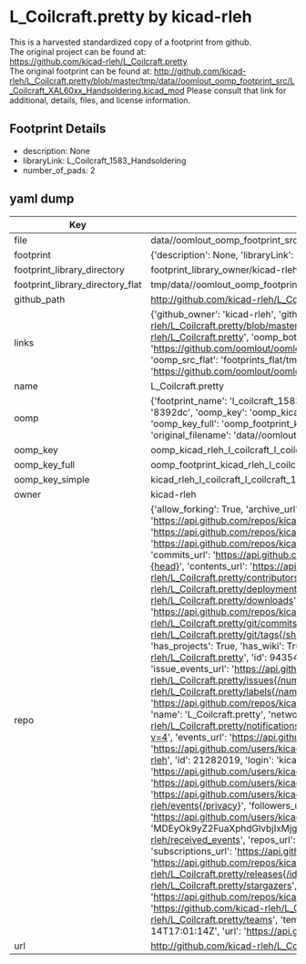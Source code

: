 # L_Coilcraft.pretty by kicad-rleh  
This is a harvested standardized copy of a footprint from github.  
The original project can be found at:  
https://github.com/kicad-rleh/L_Coilcraft.pretty  
The original footprint can be found at:
http://github.com/kicad-rleh/L_Coilcraft.pretty/blob/master/tmp/data//oomlout_oomp_footprint_src/L_Coilcraft_XAL60xx_Handsoldering.kicad_mod
Please consult that link for additional, details, files, and license information.  
## Footprint Details
* description: None  
* libraryLink: L_Coilcraft_1583_Handsoldering  
* number_of_pads: 2  
## yaml dump  
| Key | Value |  
| --- | --- |  
| file | data//oomlout_oomp_footprint_src/L_Coilcraft.pretty/L_Coilcraft_1583_Handsoldering.kicad_mod |  
| footprint | {'description': None, 'libraryLink': 'L_Coilcraft_1583_Handsoldering', 'number_of_pads': 2} |  
| footprint_library_directory | footprint_library_owner/kicad-rleh_L_Coilcraft.pretty |  
| footprint_library_directory_flat | tmp/data//oomlout_oomp_footprint_src/footprints_flat/kicad_rleh_l_coilcraft_l_coilcraft_1583_handsoldering/working |  
| github_path | http://github.com/kicad-rleh/L_Coilcraft.pretty/blob/master/tmp/data//oomlout_oomp_footprint_src/L_Coilcraft_1583_Handsoldering.kicad_mod |  
| links | {'github_owner': 'kicad-rleh', 'github_repo_name': 'L_Coilcraft.pretty', 'github_src': 'http://github.com/kicad-rleh/L_Coilcraft.pretty/blob/master/tmp/data//oomlout_oomp_footprint_src/L_Coilcraft_XAL60xx_Handsoldering.kicad_mod', 'github_src_repo': 'https://github.com/kicad-rleh/L_Coilcraft.pretty', 'oomp_bot': 'tmp/data//oomlout_oomp_footprint_src/footprints/kicad_rleh_l_coilcraft_l_coilcraft_1583_handsoldering/working', 'oomp_bot_github': 'https://github.com/oomlout/oomlout_oomp_footprint_bot/tree/main/tmp/data//oomlout_oomp_footprint_src/footprints/kicad_rleh_l_coilcraft_l_coilcraft_1583_handsoldering/working', 'oomp_src_flat': 'footprints_flat/tmp/data//oomlout_oomp_footprint_src/footprints_flat/kicad_rleh_l_coilcraft_l_coilcraft_1583_handsoldering/working', 'oomp_src_flat_github': 'https://github.com/oomlout/oomlout_oomp_footprint_src/tree/main/tmp/data//oomlout_oomp_footprint_src/footprints_flat/kicad_rleh_l_coilcraft_l_coilcraft_1583_handsoldering/working'} |  
| name | L_Coilcraft.pretty |  
| oomp | {'footprint_name': 'l_coilcraft_1583_handsoldering', 'library_name': 'l_coilcraft', 'md5': '8392dc24806e3ab4344fd3f0dc41b1a9', 'md5_10': '8392dc2480', 'md5_5': '8392d', 'md5_6': '8392dc', 'oomp_key': 'oomp_kicad_rleh_l_coilcraft_l_coilcraft_1583_handsoldering', 'oomp_key_extra': 'oomp_footprint_kicad_rleh_l_coilcraft_l_coilcraft_1583_handsoldering', 'oomp_key_full': 'oomp_footprint_kicad_rleh_l_coilcraft_l_coilcraft_1583_handsoldering_8392dc', 'oomp_key_simple': 'kicad_rleh_l_coilcraft_l_coilcraft_1583_handsoldering', 'original_filename': 'data//oomlout_oomp_footprint_src/L_Coilcraft.pretty/L_Coilcraft_1583_Handsoldering.kicad_mod', 'owner_name': 'kicad_rleh'} |  
| oomp_key | oomp_kicad_rleh_l_coilcraft_l_coilcraft_1583_handsoldering |  
| oomp_key_full | oomp_footprint_kicad_rleh_l_coilcraft_l_coilcraft_1583_handsoldering |  
| oomp_key_simple | kicad_rleh_l_coilcraft_l_coilcraft_1583_handsoldering |  
| owner | kicad-rleh |  
| repo | {'allow_forking': True, 'archive_url': 'https://api.github.com/repos/kicad-rleh/L_Coilcraft.pretty/{archive_format}{/ref}', 'archived': False, 'assignees_url': 'https://api.github.com/repos/kicad-rleh/L_Coilcraft.pretty/assignees{/user}', 'blobs_url': 'https://api.github.com/repos/kicad-rleh/L_Coilcraft.pretty/git/blobs{/sha}', 'branches_url': 'https://api.github.com/repos/kicad-rleh/L_Coilcraft.pretty/branches{/branch}', 'clone_url': 'https://github.com/kicad-rleh/L_Coilcraft.pretty.git', 'collaborators_url': 'https://api.github.com/repos/kicad-rleh/L_Coilcraft.pretty/collaborators{/collaborator}', 'comments_url': 'https://api.github.com/repos/kicad-rleh/L_Coilcraft.pretty/comments{/number}', 'commits_url': 'https://api.github.com/repos/kicad-rleh/L_Coilcraft.pretty/commits{/sha}', 'compare_url': 'https://api.github.com/repos/kicad-rleh/L_Coilcraft.pretty/compare/{base}...{head}', 'contents_url': 'https://api.github.com/repos/kicad-rleh/L_Coilcraft.pretty/contents/{+path}', 'contributors_url': 'https://api.github.com/repos/kicad-rleh/L_Coilcraft.pretty/contributors', 'created_at': '2017-06-14T17:01:14Z', 'default_branch': 'master', 'deployments_url': 'https://api.github.com/repos/kicad-rleh/L_Coilcraft.pretty/deployments', 'description': 'KiCAD Footprints: Coilcraft inductors', 'disabled': False, 'downloads_url': 'https://api.github.com/repos/kicad-rleh/L_Coilcraft.pretty/downloads', 'events_url': 'https://api.github.com/repos/kicad-rleh/L_Coilcraft.pretty/events', 'fork': False, 'forks': 0, 'forks_count': 0, 'forks_url': 'https://api.github.com/repos/kicad-rleh/L_Coilcraft.pretty/forks', 'full_name': 'kicad-rleh/L_Coilcraft.pretty', 'git_commits_url': 'https://api.github.com/repos/kicad-rleh/L_Coilcraft.pretty/git/commits{/sha}', 'git_refs_url': 'https://api.github.com/repos/kicad-rleh/L_Coilcraft.pretty/git/refs{/sha}', 'git_tags_url': 'https://api.github.com/repos/kicad-rleh/L_Coilcraft.pretty/git/tags{/sha}', 'git_url': 'git://github.com/kicad-rleh/L_Coilcraft.pretty.git', 'has_discussions': False, 'has_downloads': True, 'has_issues': True, 'has_pages': False, 'has_projects': True, 'has_wiki': True, 'homepage': None, 'hooks_url': 'https://api.github.com/repos/kicad-rleh/L_Coilcraft.pretty/hooks', 'html_url': 'https://github.com/kicad-rleh/L_Coilcraft.pretty', 'id': 94354160, 'is_template': False, 'issue_comment_url': 'https://api.github.com/repos/kicad-rleh/L_Coilcraft.pretty/issues/comments{/number}', 'issue_events_url': 'https://api.github.com/repos/kicad-rleh/L_Coilcraft.pretty/issues/events{/number}', 'issues_url': 'https://api.github.com/repos/kicad-rleh/L_Coilcraft.pretty/issues{/number}', 'keys_url': 'https://api.github.com/repos/kicad-rleh/L_Coilcraft.pretty/keys{/key_id}', 'labels_url': 'https://api.github.com/repos/kicad-rleh/L_Coilcraft.pretty/labels{/name}', 'language': None, 'languages_url': 'https://api.github.com/repos/kicad-rleh/L_Coilcraft.pretty/languages', 'license': None, 'merges_url': 'https://api.github.com/repos/kicad-rleh/L_Coilcraft.pretty/merges', 'milestones_url': 'https://api.github.com/repos/kicad-rleh/L_Coilcraft.pretty/milestones{/number}', 'mirror_url': None, 'name': 'L_Coilcraft.pretty', 'network_count': 0, 'node_id': 'MDEwOlJlcG9zaXRvcnk5NDM1NDE2MA==', 'notifications_url': 'https://api.github.com/repos/kicad-rleh/L_Coilcraft.pretty/notifications{?since,all,participating}', 'open_issues': 0, 'open_issues_count': 0, 'organization': {'avatar_url': 'https://avatars.githubusercontent.com/u/21282019?v=4', 'events_url': 'https://api.github.com/users/kicad-rleh/events{/privacy}', 'followers_url': 'https://api.github.com/users/kicad-rleh/followers', 'following_url': 'https://api.github.com/users/kicad-rleh/following{/other_user}', 'gists_url': 'https://api.github.com/users/kicad-rleh/gists{/gist_id}', 'gravatar_id': '', 'html_url': 'https://github.com/kicad-rleh', 'id': 21282019, 'login': 'kicad-rleh', 'node_id': 'MDEyOk9yZ2FuaXphdGlvbjIxMjgyMDE5', 'organizations_url': 'https://api.github.com/users/kicad-rleh/orgs', 'received_events_url': 'https://api.github.com/users/kicad-rleh/received_events', 'repos_url': 'https://api.github.com/users/kicad-rleh/repos', 'site_admin': False, 'starred_url': 'https://api.github.com/users/kicad-rleh/starred{/owner}{/repo}', 'subscriptions_url': 'https://api.github.com/users/kicad-rleh/subscriptions', 'type': 'Organization', 'url': 'https://api.github.com/users/kicad-rleh'}, 'owner': {'avatar_url': 'https://avatars.githubusercontent.com/u/21282019?v=4', 'events_url': 'https://api.github.com/users/kicad-rleh/events{/privacy}', 'followers_url': 'https://api.github.com/users/kicad-rleh/followers', 'following_url': 'https://api.github.com/users/kicad-rleh/following{/other_user}', 'gists_url': 'https://api.github.com/users/kicad-rleh/gists{/gist_id}', 'gravatar_id': '', 'html_url': 'https://github.com/kicad-rleh', 'id': 21282019, 'login': 'kicad-rleh', 'node_id': 'MDEyOk9yZ2FuaXphdGlvbjIxMjgyMDE5', 'organizations_url': 'https://api.github.com/users/kicad-rleh/orgs', 'received_events_url': 'https://api.github.com/users/kicad-rleh/received_events', 'repos_url': 'https://api.github.com/users/kicad-rleh/repos', 'site_admin': False, 'starred_url': 'https://api.github.com/users/kicad-rleh/starred{/owner}{/repo}', 'subscriptions_url': 'https://api.github.com/users/kicad-rleh/subscriptions', 'type': 'Organization', 'url': 'https://api.github.com/users/kicad-rleh'}, 'private': False, 'pulls_url': 'https://api.github.com/repos/kicad-rleh/L_Coilcraft.pretty/pulls{/number}', 'pushed_at': '2017-06-14T17:52:25Z', 'releases_url': 'https://api.github.com/repos/kicad-rleh/L_Coilcraft.pretty/releases{/id}', 'size': 1, 'ssh_url': 'git@github.com:kicad-rleh/L_Coilcraft.pretty.git', 'stargazers_count': 0, 'stargazers_url': 'https://api.github.com/repos/kicad-rleh/L_Coilcraft.pretty/stargazers', 'statuses_url': 'https://api.github.com/repos/kicad-rleh/L_Coilcraft.pretty/statuses/{sha}', 'subscribers_count': 2, 'subscribers_url': 'https://api.github.com/repos/kicad-rleh/L_Coilcraft.pretty/subscribers', 'subscription_url': 'https://api.github.com/repos/kicad-rleh/L_Coilcraft.pretty/subscription', 'svn_url': 'https://github.com/kicad-rleh/L_Coilcraft.pretty', 'tags_url': 'https://api.github.com/repos/kicad-rleh/L_Coilcraft.pretty/tags', 'teams_url': 'https://api.github.com/repos/kicad-rleh/L_Coilcraft.pretty/teams', 'temp_clone_token': None, 'topics': [], 'trees_url': 'https://api.github.com/repos/kicad-rleh/L_Coilcraft.pretty/git/trees{/sha}', 'updated_at': '2017-06-14T17:01:14Z', 'url': 'https://api.github.com/repos/kicad-rleh/L_Coilcraft.pretty', 'visibility': 'public', 'watchers': 0, 'watchers_count': 0, 'web_commit_signoff_required': False} |  
| url | http://github.com/kicad-rleh/L_Coilcraft.pretty |  

